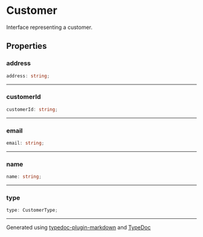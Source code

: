 # Customer

Interface representing a customer.

## Properties

### address

```ts
address: string;
```

***

### customerId

```ts
customerId: string;
```

***

### email

```ts
email: string;
```

***

### name

```ts
name: string;
```

***

### type

```ts
type: CustomerType;
```

***

Generated using [typedoc-plugin-markdown](https://www.npmjs.com/package/typedoc-plugin-markdown) and [TypeDoc](https://typedoc.org/)
